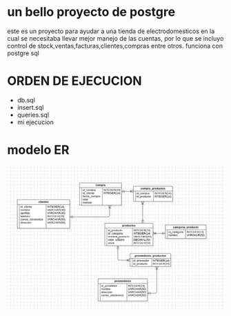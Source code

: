 # un bello proyecto de postgre

este es un proyecto para ayudar a  una tienda de electrodomesticos en la cual se necesitaba llevar mejor manejo de las cuentas, por lo que se incluyo control de stock,ventas,facturas,clientes,compras entre otros.
funciona con postgre sql

# ORDEN DE EJECUCION

- db.sql
- insert.sql
- queries.sql
- mi ejecucion 

# modelo ER

![modelo_er](modelo_er.png)


